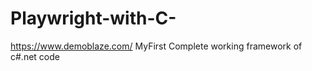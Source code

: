 ﻿# Playwright-with-C-
 https://www.demoblaze.com/
MyFirst Complete working framework of c#.net code
